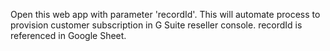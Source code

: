 Open this web app with parameter 'recordId'. This will automate process to provision customer subscription in G Suite reseller console.
recordId is referenced in Google Sheet.
